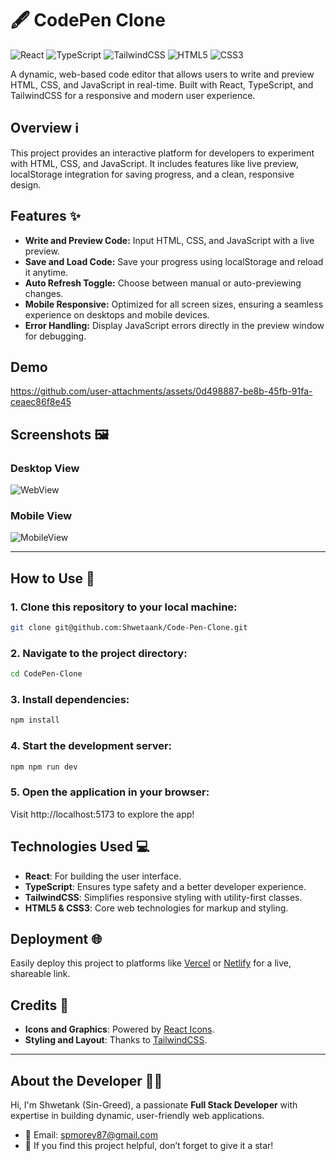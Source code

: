 # 🖋️ CodePen Clone

![React](https://img.shields.io/badge/-React-blue)
![TypeScript](https://img.shields.io/badge/-TypeScript-lightblue)
![TailwindCSS](https://img.shields.io/badge/-TailwindCSS-teal)
![HTML5](https://img.shields.io/badge/-HTML5-orange)
![CSS3](https://img.shields.io/badge/-CSS3-blue)

A dynamic, web-based code editor that allows users to write and preview HTML, CSS, and JavaScript in real-time. Built with React, TypeScript, and TailwindCSS for a responsive and modern user experience.

## Overview ℹ️

This project provides an interactive platform for developers to experiment with HTML, CSS, and JavaScript. It includes features like live preview, localStorage integration for saving progress, and a clean, responsive design.

## Features ✨

- **Write and Preview Code:** Input HTML, CSS, and JavaScript with a live preview.  
- **Save and Load Code:** Save your progress using localStorage and reload it anytime.  
- **Auto Refresh Toggle:** Choose between manual or auto-previewing changes.  
- **Mobile Responsive:** Optimized for all screen sizes, ensuring a seamless experience on desktops and mobile devices.  
- **Error Handling:** Display JavaScript errors directly in the preview window for debugging.

## Demo 
https://github.com/user-attachments/assets/0d498887-be8b-45fb-91fa-ceaec86f8e45

## Screenshots 🖼️

### Desktop View  
![WebView](https://github.com/user-attachments/assets/96f6ed53-4cf9-492d-9d52-ca21353780da)

### Mobile View  
![MobileView](https://github.com/user-attachments/assets/b10683e8-dff0-4116-bccb-adb605d8fad0)


---

## How to Use 🚀

### 1. Clone this repository to your local machine:
```bash
git clone git@github.com:Shwetaank/Code-Pen-Clone.git
```
### 2. Navigate to the project directory:
```bash
cd CodePen-Clone
```
### 3.  Install dependencies:
```bash
npm install
```
### 4.  Start the development server:
```bash
npm npm run dev
```

### 5. Open the application in your browser:
Visit http://localhost:5173 to explore the app!

## Technologies Used 💻

- **React**: For building the user interface.
- **TypeScript**: Ensures type safety and a better developer experience.
- **TailwindCSS**: Simplifies responsive styling with utility-first classes.
- **HTML5 & CSS3**: Core web technologies for markup and styling.

## Deployment 🌐

Easily deploy this project to platforms like [Vercel](https://vercel.com) or [Netlify](https://netlify.com) for a live, shareable link.

## Credits 🙌

- **Icons and Graphics**: Powered by [React Icons](https://react-icons.github.io/react-icons/).
- **Styling and Layout**: Thanks to [TailwindCSS](https://tailwindcss.com/).

---

## About the Developer 👨‍💻

Hi, I'm Shwetank (Sin-Greed), a passionate **Full Stack Developer** with expertise in building dynamic, user-friendly web applications.

- 📧 Email: [spmorey87@gmail.com](mailto:spmorey87@gmail.com)
- 🌟 If you find this project helpful, don’t forget to give it a star!
